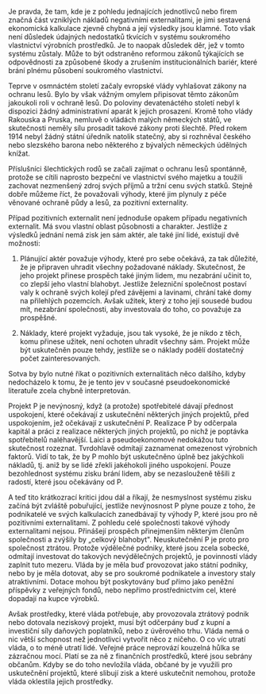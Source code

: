 Je pravda, že tam, kde je z pohledu jednajících jednotlivců nebo firem značná část vzniklých nákladů negativními externalitami, je jimi sestavená ekonomická kalkulace zjevně chybná a její výsledky jsou klamné. Toto však není důsledek údajných nedostatků tkvících v systému soukromého vlastnictví výrobních prostředků. Je to naopak důsledek děr, jež v tomto systému zůstaly. Může to být odstraněno reformou zákonů týkajících se odpovědnosti za způsobené škody a zrušením institucionálních bariér, které brání plnému působení soukromého vlastnictví.

Teprve v osmnáctém století začaly evropské vlády vyhlašovat zákony na ochranu lesů. Bylo by však vážným omylem připisovat těmto zákonům jakoukoli roli v ochraně lesů. Do poloviny devatenáctého století nebyl k dispozici žádný administrativní aparát k jejich prosazení. Kromě toho vlády Rakouska a Pruska, nemluvě o vládách malých německých států, ve skutečnosti neměly sílu prosadit takové zákony proti šlechtě. Před rokem 1914 nebyl žádný státní úředník natolik statečný, aby si rozhněval českého nebo slezského barona nebo některého z bývalých německých údělných knížat.

Příslušníci šlechtických rodů se začali zajímat o ochranu lesů spontánně, protože se cítili naprosto bezpeční ve vlastnictví svého majetku a toužili zachovat nezmenšený zdroj svých příjmů a tržní cenu svých statků. Stejně dobře můžeme říct, že považovali výhody, které jim plynuly z péče věnované ochraně půdy a lesů, za pozitivní externality.

Případ pozitivních externalit není jednoduše opakem případu negativních externalit. Má svou vlastní oblast působnosti a charakter. Jestliže z výsledků jednání nemá zisk jen sám aktér, ale také jiní lidé, existují dvě možnosti:

1. Plánující aktér považuje výhody, které pro sebe očekává, za tak důležité, že je připraven uhradit všechny požadované náklady. Skutečnost, že jeho projekt přinese prospěch také jiným lidem, mu nezabrání učinit to, co zlepší jeho vlastní blahobyt. Jestliže železniční společnost postaví valy k ochraně svých kolejí před závějemi a lavinami, chrání také domy na přilehlých pozemcích. Avšak užitek, který z toho její sousedé budou mít, nezabrání společnosti, aby investovala do toho, co považuje za prospěšné.

2. Náklady, které projekt vyžaduje, jsou tak vysoké, že je nikdo z těch, komu přinese užitek, není ochoten uhradit všechny sám. Projekt může být uskutečněn pouze tehdy, jestliže se o náklady podělí dostatečný počet zainteresovaných.

Sotva by bylo nutné říkat o pozitivních externalitách něco dalšího, kdyby nedocházelo k tomu, že je tento jev v současné pseudoekonomické literatuře zcela chybně interpretován.

Projekt P je nevýnosný, když (a protože) spotřebitelé dávají přednost uspokojení, které očekávají z uskutečnění některých jiných projektů, před uspokojením, jež očekávají z uskutečnění P. Realizace P by odčerpala kapitál a práci z realizace některých jiných projektů, po nichž je poptávka spotřebitelů naléhavější. Laici a pseudoekonomové nedokážou tuto skutečnost rozeznat. Tvrdohlavě odmítají zaznamenat omezenost výrobních faktorů. Vidí to tak, že by P mohlo být uskutečněno úplně bez jakýchkoli nákladů, tj. aniž by se lidé zřekli jakéhokoli jiného uspokojení. Pouze bezohlednost systému zisku brání lidem, aby se nezaslouženě těšili z radostí, které jsou očekávány od P.

A teď tito krátkozrací kritici jdou dál a říkají, že nesmyslnost systému zisku začíná být zvláště pobuřující, jestliže nevýnosnost P plyne pouze z toho, že podnikatelé ve svých kalkulacích zanedbávají ty výhody P, které jsou pro ně pozitivními externalitami. Z pohledu celé společnosti takové výhody externalitami nejsou. Přinášejí prospěch přinejmenším některým členům společnosti a zvýšily by „celkový blahobyt". Neuskutečnění P je proto pro společnost ztrátou. Protože výdělečné podniky, které jsou zcela sobecké, odmítají investovat do takových nevýdělečných projektů, je povinností vlády zaplnit tuto mezeru. Vláda by je měla buď provozovat jako státní podniky, nebo by je měla dotovat, aby se pro soukromé podnikatele a investory staly atraktivními. Dotace mohou být poskytovány buď přímo jako peněžní příspěvky z veřejných fondů, nebo nepřímo prostřednictvím cel, které dopadají na kupce výrobků.

Avšak prostředky, které vláda potřebuje, aby provozovala ztrátový podnik nebo dotovala neziskový projekt, musí být odčerpány buď z kupní a investiční síly daňových poplatníků, nebo z úvěrového trhu. Vláda nemá o nic větší schopnost než jednotlivci vytvořit něco z ničeho. O co víc utratí vláda, o to méně utratí lidé. Veřejné práce neprovází kouzelná hůlka se zázračnou mocí. Platí se za ně z finančních prostředků, které jsou sebrány občanům. Kdyby se do toho nevložila vláda, občané by je využili pro uskutečnění projektů, které slibují zisk a které uskutečnit nemohou, protože vláda oklestila jejich prostředky.